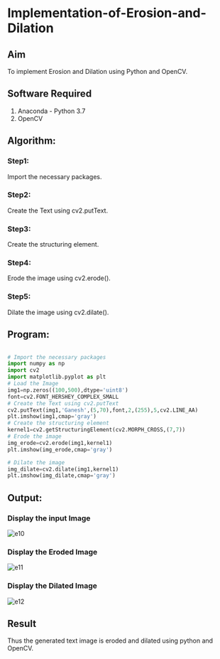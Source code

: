 # Implementation-of-Erosion-and-Dilation

## Aim
To implement Erosion and Dilation using Python and OpenCV.

## Software Required
1. Anaconda - Python 3.7
2. OpenCV

## Algorithm:
### Step1:
Import the necessary packages.

### Step2:
Create the Text using cv2.putText.

### Step3:
Create the structuring element.

### Step4:
Erode the image using cv2.erode().

### Step5:
Dilate the image using cv2.dilate().

 
## Program:

```python

# Import the necessary packages
import numpy as np
import cv2
import matplotlib.pyplot as plt
# Load the Image
img1=np.zeros((100,500),dtype='uint8')
font=cv2.FONT_HERSHEY_COMPLEX_SMALL
# Create the Text using cv2.putText
cv2.putText(img1,'Ganesh',(5,70),font,2,(255),5,cv2.LINE_AA)
plt.imshow(img1,cmap='gray')
# Create the structuring element
kernel1=cv2.getStructuringElement(cv2.MORPH_CROSS,(7,7))
# Erode the image
img_erode=cv2.erode(img1,kernel1)
plt.imshow(img_erode,cmap='gray')

# Dilate the image
img_dilate=cv2.dilate(img1,kernel1)
plt.imshow(img_dilate,cmap='gray')


```
## Output:

### Display the input Image

![e10](https://user-images.githubusercontent.com/75235006/172300634-ac8fe47c-a5ed-49ed-8587-6d44ee3b5142.png)


### Display the Eroded Image

![e11](https://user-images.githubusercontent.com/75235006/172300648-f6d666ba-5f14-4ab9-b6df-449cd43f89be.png)


### Display the Dilated Image

![e12](https://user-images.githubusercontent.com/75235006/172300659-1a3b85dc-4a64-454a-849d-3c2efa5291e8.png)


## Result
Thus the generated text image is eroded and dilated using python and OpenCV.
